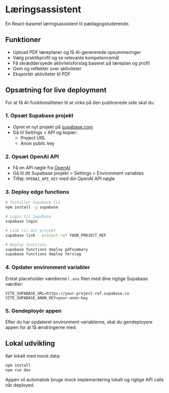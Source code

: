 # Læringsassistent

En React-baseret læringsassistent til pædagogstuderende.

## Funktioner

- Upload PDF læreplaner og få AI-genererede opsummeringer
- Vælg praktikprofil og se relevante kompetencemål
- Få skræddersyede aktivitetsforslag baseret på læreplan og profil
- Gem og reflektér over aktiviteter
- Eksportér aktiviteter til PDF

## Opsætning for live deployment

For at få AI-funktionaliteten til at virke på den publicerede side skal du:

### 1. Opsæt Supabase projekt
- Opret et nyt projekt på [supabase.com](https://supabase.com)
- Gå til Settings > API og kopier:
  - Project URL
  - Anon public key

### 2. Opsæt OpenAI API
- Få en API nøgle fra [OpenAI](https://platform.openai.com/api-keys)
- Gå til dit Supabase projekt > Settings > Environment variables
- Tilføj: `OPENAI_API_KEY` med din OpenAI API nøgle

### 3. Deploy edge functions
```bash
# Installer Supabase CLI
npm install -g supabase

# Login til Supabase
supabase login

# Link til dit projekt
supabase link --project-ref YOUR_PROJECT_REF

# Deploy functions
supabase functions deploy pdfsummary
supabase functions deploy forslag
```

### 4. Opdater environment variabler
Erstat placeholder værdierne i `.env` filen med dine rigtige Supabase værdier:

```env
VITE_SUPABASE_URL=https://your-project-ref.supabase.co
VITE_SUPABASE_ANON_KEY=your-anon-key
```

### 5. Gendeployér appen
Efter du har opdateret environment variablerne, skal du gendeployere appen for at få ændringerne med.

## Lokal udvikling

Kør lokalt med mock data:
```bash
npm install
npm run dev
```

Appen vil automatisk bruge mock implementering lokalt og rigtige API calls når deployed.
